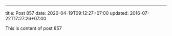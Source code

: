 ---
title: Post 857
date: 2020-04-19T09:12:27+07:00
updated: 2016-07-22T17:27:26+07:00

This is content of post 857